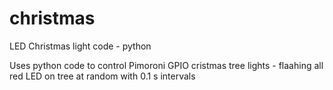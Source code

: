 # christmas
LED Christmas light code - python

Uses python code to control Pimoroni GPIO cristmas tree lights - flaahing all red LED on tree at random with 0.1 s intervals
